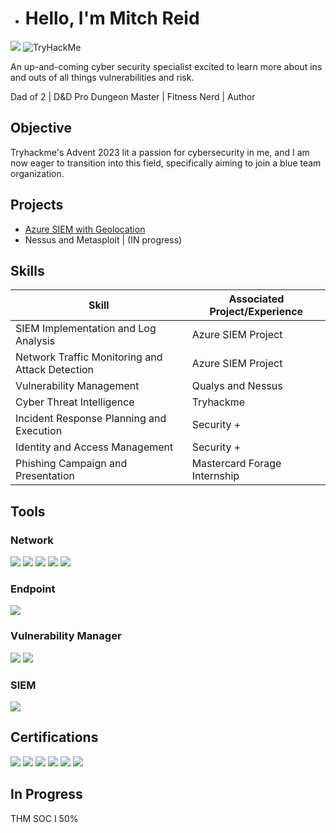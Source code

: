 - # Hello, I'm Mitch Reid
<a href="www.linkedin.com/in/mitch-reid-966279195"><img src="https://img.shields.io/badge/-LinkedIn-0072b1?&style=for-the-badge&logo=linkedin&logoColor=white" /></a>
<img src="https://tryhackme-badges.s3.amazonaws.com/quest4pie.png" alt="TryHackMe">

An up-and-coming cyber security specialist excited to learn more about ins and outs of all things vulnerabilities and risk.

Dad of 2 | D&D Pro Dungeon Master | Fitness Nerd | Author

## Objective

Tryhackme's Advent 2023 lit a passion for cybersecurity in me, and I am now eager to transition into this field, specifically aiming to join a blue team organization.

## Projects
- <a href="https://github.com/Quest4pie/AzureSIEMVANGUARDGEOLOCATION/wiki/Azure-SIEM-Geolocator-Write%E2%80%90Up">Azure SIEM with Geolocation</a>
- Nessus and Metasploit | (IN progress)

## Skills

| Skill                                         | Associated Project/Experience|
|-----------------------------------------------|----------------------------|
| SIEM Implementation and Log Analysis          | Azure SIEM Project
| Network Traffic Monitoring and Attack Detection | Azure SIEM Project
| Vulnerability Management                      | Qualys and Nessus |
| Cyber Threat Intelligence                     | Tryhackme |
| Incident Response Planning and Execution      | Security + |
| Identity and Access Management                | Security + |
| Phishing Campaign and Presentation            | Mastercard Forage Internship |

## Tools

### Network
<div>
    <img src="https://img.shields.io/badge/-Wireshark-1679A7?&style=for-the-badge&logo=Wireshark&logoColor=white" />
    <img src="https://img.shields.io/badge/-Brim-EF3B2D?&style=for-the-badge&logo=Suricata&logoColor=white" />
    <img src="https://img.shields.io/badge/-Zeek-777BB4?&style=for-the-badge&logo=Zeek&logoColor=white" />
    <img src="https://img.shields.io/badge/-Tshark-777BB4?&style=for-the-badge&logo=Tshark&logoColor=white" />
    <img src="https://img.shields.io/badge/-Snort-777BB4?&style=for-the-badge&logo=Snort&logoColor=white" />  
</div>

### Endpoint
<div>
    <img src="https://img.shields.io/badge/-Microsoft_Defender_for_Endpoint-00A4EF?&style=for-the-badge&logo=Microsoft&logoColor=white" />
</div>

### Vulnerability Manager
<div>
    <img src="https://img.shields.io/badge/-Qualys-00A4EF?&style=for-the-badge&logo=Qualys&logoColor=white" />
    <img src="https://img.shields.io/badge/-Nessus-00A4EF?&style=for-the-badge&logo=Nessust&logoColor=white" />

### SIEM
<div>
    <img src="https://img.shields.io/badge/-Microsoft_Sentinel-0078D4?&style=for-the-badge&logo=Microsoft&logoColor=white" />
</div>

## Certifications
<div>
<img src="https://img.shields.io/badge/-Security%2B-FF0000?&style=for-the-badge&logo=CompTIA&logoColor=white" />
<img src="https://img.shields.io/badge/-Vulnerability_Managment_Foundation-FF0000?&style=for-the-badge&logo=Qualys&logoColor=white" /> 
<img src="https://img.shields.io/badge/-PCI_Compliance_Foundation-FF0000?&style=for-the-badge&logo=Qualys&logoColor=white" />   
<img src="https://img.shields.io/badge/-EDR_Foundation-FF0000?&style=for-the-badge&logo=Qualys&logoColor=white" /> 
<img src="https://img.shields.io/badge/-Policy_Compliance_Foundation-FF0000?&style=for-the-badge&logo=Qualys&logoColor=white" />  
<img src="https://img.shields.io/badge/-THM_Cybersecurity_Linux_Windows_Network_Fundamentals-FF0000?&style=for-the-badge&logo=Tryhackme&logoColor=white" />   
</div>

## In Progress
THM SOC I 50%
